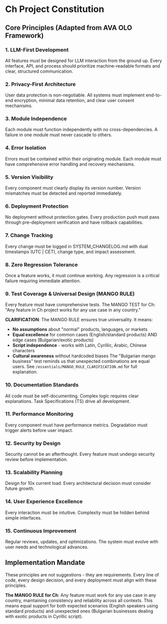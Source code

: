 # Ch Project Constitution

## Core Principles (Adapted from AVA OLO Framework)

### 1. LLM-First Development
All features must be designed for LLM interaction from the ground up. Every interface, API, and process should prioritize machine-readable formats and clear, structured communication.

### 2. Privacy-First Architecture
User data protection is non-negotiable. All systems must implement end-to-end encryption, minimal data retention, and clear user consent mechanisms.

### 3. Module Independence
Each module must function independently with no cross-dependencies. A failure in one module must never cascade to others.

### 4. Error Isolation
Errors must be contained within their originating module. Each module must have comprehensive error handling and recovery mechanisms.

### 5. Version Visibility
Every component must clearly display its version number. Version mismatches must be detected and reported immediately.

### 6. Deployment Protection
No deployment without protection gates. Every production push must pass through pre-deployment verification and have rollback capabilities.

### 7. Change Tracking
Every change must be logged in SYSTEM_CHANGELOG.md with dual timestamps (UTC | CET), change type, and impact assessment.

### 8. Zero Regression Tolerance
Once a feature works, it must continue working. Any regression is a critical failure requiring immediate attention.

### 9. Test Coverage & Universal Design (MANGO RULE)
Every feature must have comprehensive tests. The MANGO TEST for Ch: "Any feature in Ch project works for any use case in any country."

**CLARIFICATION**: The MANGO RULE ensures true universality. It means:
- **No assumptions** about "normal" products, languages, or markets
- **Equal excellence** for common cases (English/standard products) AND edge cases (Bulgarian/exotic products)
- **Script independence** - works with Latin, Cyrillic, Arabic, Chinese characters
- **Cultural awareness** without hardcoded biases
The "Bulgarian mango business" test reminds us that unexpected combinations are equal users.
See `/essentials/MANGO_RULE_CLARIFICATION.md` for full explanation.

### 10. Documentation Standards
All code must be self-documenting. Complex logic requires clear explanations. Task Specifications (TS) drive all development.

### 11. Performance Monitoring
Every component must have performance metrics. Degradation must trigger alerts before user impact.

### 12. Security by Design
Security cannot be an afterthought. Every feature must undergo security review before implementation.

### 13. Scalability Planning
Design for 10x current load. Every architectural decision must consider future growth.

### 14. User Experience Excellence
Every interaction must be intuitive. Complexity must be hidden behind simple interfaces.

### 15. Continuous Improvement
Regular reviews, updates, and optimizations. The system must evolve with user needs and technological advances.

## Implementation Mandate

These principles are not suggestions - they are requirements. Every line of code, every design decision, and every deployment must align with these principles.

**The MANGO RULE for Ch**: Any feature must work for any use case in any country, maintaining consistency and reliability across all contexts. This means equal support for both expected scenarios (English speakers using standard products) and unexpected ones (Bulgarian businesses dealing with exotic products in Cyrillic script).